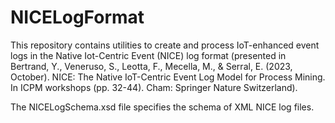# NICELogFormat

This repository contains utilities to create and process IoT-enhanced event logs in the Native Iot-Centric Event (NICE) log format (presented in Bertrand, Y., Veneruso, S., Leotta, F., Mecella, M., & Serral, E. (2023, October). NICE: The Native IoT-Centric Event Log Model for Process Mining. In ICPM workshops (pp. 32-44). Cham: Springer Nature Switzerland).

The NICELogSchema.xsd file specifies the schema of XML NICE log files.
